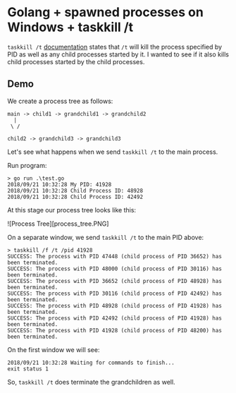 # Golang + spawned processes on Windows + taskkill /t

`taskkill /t` [documentation](https://docs.microsoft.com/en-us/windows-server/administration/windows-commands/taskkill) states that `/t` will kill
the process specified by PID as well as any child processes started by it.
I wanted to see if it also kills child processes started by the child processes.

## Demo

We create a process tree as follows:

```
main -> child1 -> grandchild1 -> grandchild2
  |
 \ /

child2 -> grandchild3 -> grandchild3
```


Let's see what happens when we send `taskkill /t` to the main process.

Run program:

```
> go run .\test.go
2018/09/21 10:32:28 My PID: 41928
2018/09/21 10:32:28 Child Process ID: 48928
2018/09/21 10:32:28 Child Process ID: 42492

```

At this stage our process tree looks like this:

![Process Tree][process_tree.PNG]



On a separate window, we send `taskkill /t` to the main PID above:

```
> taskkill /f /t /pid 41928
SUCCESS: The process with PID 47448 (child process of PID 36652) has been terminated.
SUCCESS: The process with PID 48000 (child process of PID 30116) has been terminated.
SUCCESS: The process with PID 36652 (child process of PID 48928) has been terminated.
SUCCESS: The process with PID 30116 (child process of PID 42492) has been terminated.
SUCCESS: The process with PID 48928 (child process of PID 41928) has been terminated.
SUCCESS: The process with PID 42492 (child process of PID 41928) has been terminated.
SUCCESS: The process with PID 41928 (child process of PID 48200) has been terminated.
```


On the first window we will see:
```
2018/09/21 10:32:28 Waiting for commands to finish...
exit status 1
```

So, `taskkill /t` does terminate the grandchildren as well.
